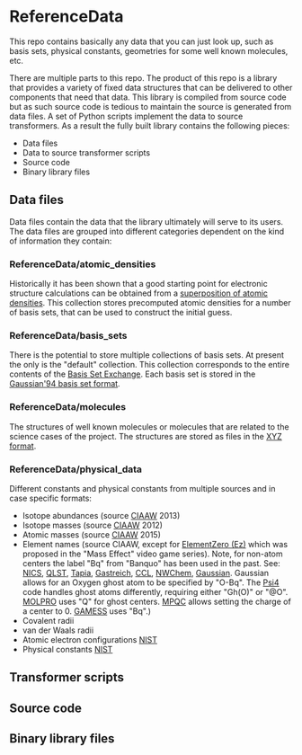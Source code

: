 # ReferenceData

This repo contains basically any data that you can just look up, such as 
basis sets, physical constants, geometries for some well known molecules, etc.

There are multiple parts to this repo. The product of this repo is a library
that provides a variety of fixed data structures that can be delivered to other
components that need that data. This library is compiled from source code but as
such source code is tedious to maintain the source is generated from data files.
A set of Python scripts implement the data to source transformers. As a result 
the fully built library contains the following pieces:

- Data files
- Data to source transformer scripts
- Source code
- Binary library files

## Data files

Data files contain the data that the library ultimately will serve to its 
users. The data files are grouped into different categories dependent on the
kind of information they contain:

### ReferenceData/atomic_densities

Historically it has been shown that a good starting point for electronic
structure calculations can be obtained from a
[superposition of atomic densities](https://doi.org/10.1002/jcc.20393).
This collection stores precomputed atomic densities for a number of
basis sets, that can be used to construct the initial guess.

### ReferenceData/basis_sets

There is the potential to store multiple collections of basis sets. At present
the only is the "default" collection. This collection corresponds to the entire
contents of the [Basis Set Exchange](https://www.basissetexchange.org/). 
Each basis set is stored in the [Gaussian'94 basis set format](https://gaussian.com/gen/).

### ReferenceData/molecules

The structures of well known molecules or molecules that are related to the
science cases of the project. The structures are stored as files in the 
[XYZ format](https://en.wikipedia.org/wiki/XYZ_file_format).

### ReferenceData/physical_data

Different constants and physical constants from multiple sources and in case specific formats:
- Isotope abundances (source [CIAAW](http://www.ciaaw.org/isotopic-abundances.htm) 2013)
- Isotope masses (source [CIAAW](http://www.ciaaw.org/atomic-masses.htm) 2012)
- Atomic masses (source [CIAAW](http://www.ciaaw.org/atomic-weights.htm) 2015)
- Element names (source CIAAW, except for [ElementZero (Ez)](https://masseffect.fandom.com/wiki/Element_Zero)
  which was proposed in the "Mass Effect" video game series). Note, for non-atom centers the label
  "Bq" from "Banquo" has been used in the past. See: [NICS](https://doi.org/10.1021/cr030088+), 
  [QLST](https://doi.org/10.1016/S0065-3276\(08\)00402-4), [Tapia](10.1103/PhysRevA.84.012115),
  [Gastreich](http://shakespeare.nowheres.com/qandr/others/3.15.97/messages/199.html),
  [CCL](http://www.ccl.net/chemistry/resources/messages/2009/03/06.011-dir/index.html),
  [NWChem](https://github.com/nwchemgit/nwchem/tree/master/QA/tests/dft_bsse),
  [Gaussian](https://gaussian.com/molspec/). Gaussian allows for an Oxygen ghost atom to be specified
  by "O-Bq".
  The [Psi4](https://psicode.org/psi4manual/master/psithonmol.html) code handles ghost atoms
  differently, requiring either "Gh(O)" or "@O".
  [MOLPRO](https://www.molpro.net/info/release/doc/manual.pdf) uses "Q" for ghost centers.
  [MPQC](https://valeevgroup.github.io/mpqc-docs/v2/mpqcsimp.html) allows setting the charge of a center to 0.
  [GAMESS](https://www.msg.chem.iastate.edu/gamess/GAMESS_Manual/docs-input.txt) uses "Bq".)
- Covalent radii 
- van der Waals radii
- Atomic electron configurations [NIST](http://www.nist.gov/pml/data/ion_energy.cfm)
- Physical constants [NIST](http://physics.nist.gov/constants)

## Transformer scripts

## Source code

## Binary library files
